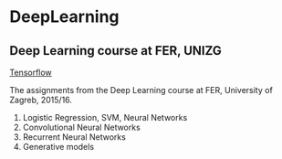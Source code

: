 # DeepLearning
## Deep Learning course at FER, UNIZG

[Tensorflow](https://avatars2.githubusercontent.com/u/15658638?v=4&s=400)

The assignments from the Deep Learning course at FER, University of Zagreb, 2015/16.

  1. Logistic Regression, SVM, Neural Networks
  2. Convolutional Neural Networks
  3. Recurrent Neural Networks
  4. Generative models
